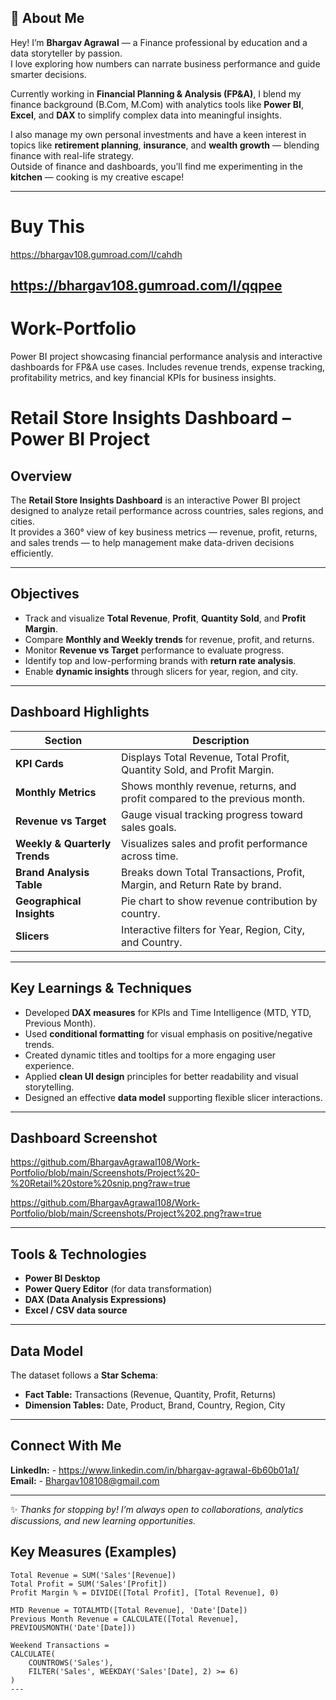## 👋 About Me  

Hey! I’m **Bhargav Agrawal** — a Finance professional by education and a data storyteller by passion.  
I love exploring how numbers can narrate business performance and guide smarter decisions.  

Currently working in **Financial Planning & Analysis (FP&A)**, I blend my finance background (B.Com, M.Com) with analytics tools like **Power BI**, **Excel**, and **DAX** to simplify complex data into meaningful insights.  

I also manage my own personal investments and have a keen interest in topics like **retirement planning**, **insurance**, and **wealth growth** — blending finance with real-life strategy.  
Outside of finance and dashboards, you’ll find me experimenting in the **kitchen**  — cooking is my creative escape!  

---
#  Buy This
https://bhargav108.gumroad.com/l/cahdh

https://bhargav108.gumroad.com/l/qqpee
---

# Work-Portfolio
Power BI project showcasing financial performance analysis and interactive dashboards for FP&amp;A use cases. Includes revenue trends, expense tracking, profitability metrics, and key financial KPIs for business insights.

# Retail Store Insights Dashboard – Power BI Project

## Overview

The **Retail Store Insights Dashboard** is an interactive Power BI project designed to analyze retail performance across countries, sales regions, and cities.  
It provides a 360° view of key business metrics — revenue, profit, returns, and sales trends — to help management make data-driven decisions efficiently.

---

## Objectives
- Track and visualize **Total Revenue**, **Profit**, **Quantity Sold**, and **Profit Margin**.
- Compare **Monthly and Weekly trends** for revenue, profit, and returns.
- Monitor **Revenue vs Target** performance to evaluate progress.
- Identify top and low-performing brands with **return rate analysis**.
- Enable **dynamic insights** through slicers for year, region, and city.

---

## Dashboard Highlights

| Section | Description |
|----------|-------------|
| **KPI Cards** | Displays Total Revenue, Total Profit, Quantity Sold, and Profit Margin. |
| **Monthly Metrics** | Shows monthly revenue, returns, and profit compared to the previous month. |
| **Revenue vs Target** | Gauge visual tracking progress toward sales goals. |
| **Weekly & Quarterly Trends** | Visualizes sales and profit performance across time. |
| **Brand Analysis Table** | Breaks down Total Transactions, Profit, Margin, and Return Rate by brand. |
| **Geographical Insights** | Pie chart to show revenue contribution by country. |
| **Slicers** | Interactive filters for Year, Region, City, and Country. |

---

## Key Learnings & Techniques
- Developed **DAX measures** for KPIs and Time Intelligence (MTD, YTD, Previous Month).
- Used **conditional formatting** for visual emphasis on positive/negative trends.
- Created dynamic titles and tooltips for a more engaging user experience.
- Applied **clean UI design** principles for better readability and visual storytelling.
- Designed an effective **data model** supporting flexible slicer interactions.

---

## Dashboard Screenshot

https://github.com/BhargavAgrawal108/Work-Portfolio/blob/main/Screenshots/Project%20-%20Retail%20store%20snip.png?raw=true

https://github.com/BhargavAgrawal108/Work-Portfolio/blob/main/Screenshots/Project%202.png?raw=true

---

## Tools & Technologies
- **Power BI Desktop**
- **Power Query Editor** (for data transformation)
- **DAX (Data Analysis Expressions)**  
- **Excel / CSV data source**

---

## Data Model
The dataset follows a **Star Schema**:
- **Fact Table:** Transactions (Revenue, Quantity, Profit, Returns)
- **Dimension Tables:** Date, Product, Brand, Country, Region, City

---

## Connect With Me  

 **LinkedIn:**  - https://www.linkedin.com/in/bhargav-agrawal-6b60b01a1/  
 **Email:** - Bhargav108108@gmail.com

 ---
 
✨ *Thanks for stopping by! I’m always open to collaborations, analytics discussions, and new learning opportunities.*

## Key Measures (Examples)
```DAX
Total Revenue = SUM('Sales'[Revenue])
Total Profit = SUM('Sales'[Profit])
Profit Margin % = DIVIDE([Total Profit], [Total Revenue], 0)

MTD Revenue = TOTALMTD([Total Revenue], 'Date'[Date])
Previous Month Revenue = CALCULATE([Total Revenue], PREVIOUSMONTH('Date'[Date]))

Weekend Transactions = 
CALCULATE(
    COUNTROWS('Sales'),
    FILTER('Sales', WEEKDAY('Sales'[Date], 2) >= 6)
)
---
